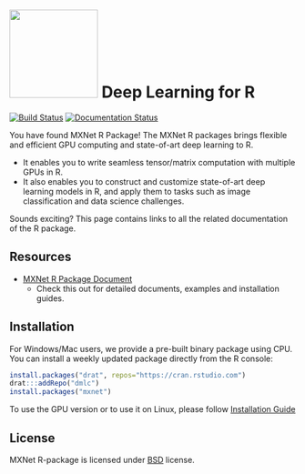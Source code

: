 <img src=https://raw.githubusercontent.com/dmlc/dmlc.github.io/master/img/logo-m/mxnetR.png width=155/> Deep Learning for R
==========================
[![Build Status](https://travis-ci.org/dmlc/mxnet.svg?branch=master)](https://travis-ci.org/dmlc/mxnet)
[![Documentation Status](https://readthedocs.org/projects/mxnet/badge/?version=latest)](http://mxnet.readthedocs.io/en/latest/api/r/index.html)

You have found MXNet R Package! The MXNet R packages brings flexible and efficient GPU
computing and state-of-art deep learning to R.

- It enables you to write seamless tensor/matrix computation with multiple GPUs in R.
- It also enables you to construct and customize state-of-art deep learning models in R,
  and apply them to tasks such as image classification and data science challenges.

Sounds exciting? This page contains links to all the related documentation of the R package.

Resources
---------
* [MXNet R Package Document](http://mxnet.io/get_started/setup.html#install-the-mxnet-package-for-r)
  - Check this out for detailed documents, examples and installation guides.

Installation
------------

For Windows/Mac users, we provide a pre-built binary package using CPU.
You can install a weekly updated package directly from the R console:

```r
install.packages("drat", repos="https://cran.rstudio.com")
drat:::addRepo("dmlc")
install.packages("mxnet")
```

To use the GPU version or to use it on Linux, please follow [Installation Guide](http://mxnet.io/get_started/setup.html#installing-mxnet-on-a-gpu)

License
-------
MXNet R-package is licensed under [BSD](./LICENSE) license.
